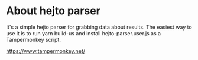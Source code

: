 # About hejto parser
It's a simple hejto parser for grabbing data about results. The easiest way to use it is to run yarn build-us and install hejto-parser.user.js as a Tampermonkey script.

https://www.tampermonkey.net/